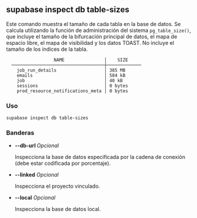 ## supabase inspect db table-sizes

Este comando muestra el tamaño de cada tabla en la base de datos. Se calcula utilizando la función de administración del sistema `pg_table_size()`, que incluye el tamaño de la bifurcación principal de datos, el mapa de espacio libre, el mapa de visibilidad y los datos TOAST. No incluye el tamaño de los índices de la tabla.

```
                  NAME               │    SIZE
  ───────────────────────────────────┼─────────────
    job_run_details                  │ 385 MB
    emails                           │ 584 kB
    job                              │ 40 kB
    sessions                         │ 0 bytes
    prod_resource_notifications_meta │ 0 bytes
```

### Uso

```
supabase inspect db table-sizes
```

### Banderas

- **--db-url <string>** _Opcional_
    
    Inspecciona la base de datos especificada por la cadena de conexión (debe estar codificada por porcentaje).
    
- **--linked** _Opcional_
    
    Inspecciona el proyecto vinculado.
    
- **--local** _Opcional_
    
    Inspecciona la base de datos local.